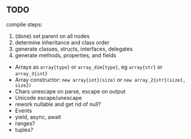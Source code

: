 ## TODO

compile steps:
1. (done) set parent on all nodes
2. determine inheritance and class order
3. generate classes, structs, interfaces, delegates
4. generate methods, properties, and fields

* Arrays as `array{type}` or `array_dim{type}`, eg `array{str}` or `array_3{int}`
* Array constructor: `new array{int}(size)` or `new array_2{str}(size1, size2)`
* Chars unescape on parse, escape on output
* Unicode escape/unescape
* rework nullable and get rid of null?
* Events
* yield, async, await
* ranges?
* tuples?
